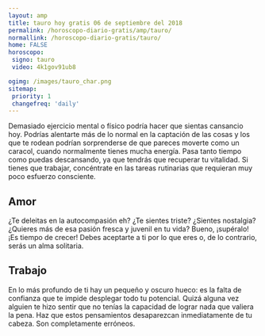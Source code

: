 ```yaml
---
layout: amp
title: tauro hoy gratis 06 de septiembre del 2018 
permalink: /horoscopo-diario-gratis/amp/tauro/
normallink: /horoscopo-diario-gratis/tauro/
home: FALSE
horoscopo:
 signo: tauro
 video: 4k1gov91ub8

ogimg: /images/tauro_char.png
sitemap:
 priority: 1
 changefreq: 'daily'
---
```



Demasiado ejercicio mental o físico podría hacer que sientas cansancio hoy. Podrías alentarte más de lo normal en la captación de las cosas y los que te rodean podrían sorprenderse de que pareces moverte como un caracol, cuando normalmente tienes mucha energía. Pasa tanto tiempo como puedas descansando, ya que tendrás que recuperar tu vitalidad. Si tienes que trabajar, concéntrate en las tareas rutinarias que requieran muy poco esfuerzo consciente.

## Amor

¿Te deleitas en la autocompasión eh? ¿Te sientes triste? ¿Sientes nostalgia? ¿Quieres más de esa pasión fresca y juvenil en tu vida? Bueno, ¡supéralo! ¡Es tiempo de crecer! Debes aceptarte a ti por lo que eres o, de lo contrario, serás un alma solitaria.

## Trabajo

En lo más profundo de ti hay un pequeño y oscuro hueco: es la falta de confianza que te impide desplegar todo tu potencial. Quizá alguna vez alguien te hizo sentir que no tenías la capacidad de lograr nada que valiera la pena. Haz que estos pensamientos desaparezcan inmediatamente de tu cabeza. Son completamente erróneos.